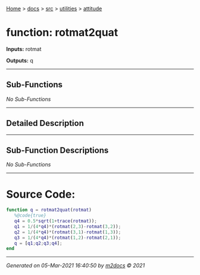 [Home](../../../index.md) > [docs](../../../docs_index.md) > [src](../../src_index.md) > [utilities](../utilities_index.md) > [attitude](attitude_index.md)  


# function: rotmat2quat



**Inputs:** rotmat

**Outputs:** q

 ***

## Sub-Functions

*No Sub-Functions*

 ***

## Detailed Description



 ***

## Sub-Function Descriptions

*No Sub-Functions*

 
 *** 

# Source Code:

 ```matlab 
 function q = rotmat2quat(rotmat)
    %@code{true}
    q4 = 0.5*sqrt(1+trace(rotmat));
    q1 = 1/(4*q4)*(rotmat(2,3)-rotmat(3,2));
    q2 = 1/(4*q4)*(rotmat(3,1)-rotmat(1,3));
    q3 = 1/(4*q4)*(rotmat(1,2)-rotmat(2,1));
    q = [q1;q2;q3;q4];
end 
``` 
 
***

*Generated on 05-Mar-2021 16:40:50 by [m2docs](https://github.com/crgnam-research/m2docs) © 2021*
